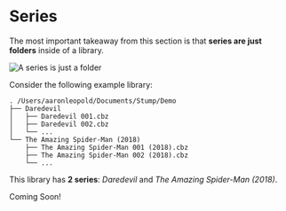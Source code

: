 # Series

The most important takeaway from this section is that **series are just folders** inside of a library.

![A series is just a folder](/images/1folder1series.gif)

Consider the following example library:

```
. /Users/aaronleopold/Documents/Stump/Demo
├── Daredevil
│   ├── Daredevil 001.cbz
│   ├── Daredevil 002.cbz
│   └── ...
└── The Amazing Spider-Man (2018)
    ├── The Amazing Spider-Man 001 (2018).cbz
    ├── The Amazing Spider-Man 002 (2018).cbz
    └── ...
```

This library has **2 series**: _Daredevil_ and _The Amazing Spider-Man (2018)_.

Coming Soon!
